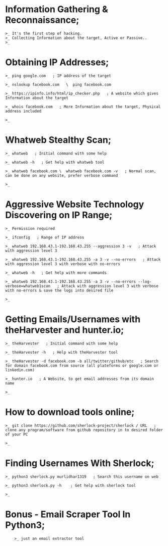 
# Information Gathering & Reconnaissance;
    >_ It's the first step of hacking.
    >_ Collecting Information about the target, Active or Passive..
    >_ 



# Obtaining IP Addresses;
    >_ ping google.com   ; IP address of the target

    >_ nslookup facebook.com   \  ping facebook.com

    >_ https://ipinfo.info/html/ip_checker.php   ; A website which gives Information about the target

    >_ whois facebook.com   ; More Information about the target, Physical address included

    >_



# Whatweb Stealthy Scan;
    >_ whatweb   ; Initial command with some help

    >_ whatweb -h   ; Get help with whatweb tool

    >_ whatweb facebook.com \  whatweb facebook.com -v   ; Normal scan, can be done on any website, prefer verbose command

    >_ 



# Aggressive Website Technology Discovering on IP Range;
    >_ Permission required

    >_ ifconfig   ; Range of IP address

    >_ whatweb 192.168.43.1-192.168.43.255 --aggression 3 -v   ; Attack with aggression level 3

    >_ whatweb 192.168.43.1-192.168.43.255 -a 3 -v --no-errors   ; Attack with aggression level 3 with verbose with no-errors 

    >_ whatweb -h   ; Get help with more commands

    >_ whatweb 192.168.43.1-192.168.43.255 -a 3 -v --no-errors --log-verbose=whatweb1scan   ; Attack with aggression level 3 with verbose with no-errors & save the logs into desired file

    >_ 



# Getting Emails/Usernames with theHarvester and hunter.io;
    >_ theHarvester   ; Initial command with some help

    >_ theHarvester -h   ; Help with theHarvester tool

    >_ theHarvester -d facebook.com -b all/twitter/github/etc   ; Search for domain facebook.com from source (all plateforms or google.com or linkedin.com)  

    >_ hunter.io   ; A Website, to get email addresses from its domain name

    >_ 



# How to download tools online;
    >_ git clone https://github.com/sherlock-project/sherlock / URL   ; clone any program/software from github repository in to desired folder of your PC

    >_ 



# Finding Usernames With Sherlock;
    >_ python3 sherlock.py murlidhar1319   ; Search this username on web

    >_ python3 sherlock.py -h    ; Get help with sherlock tool

    >_ 



# Bonus - Email Scraper Tool In Python3;
        >_ just an email extractor tool







